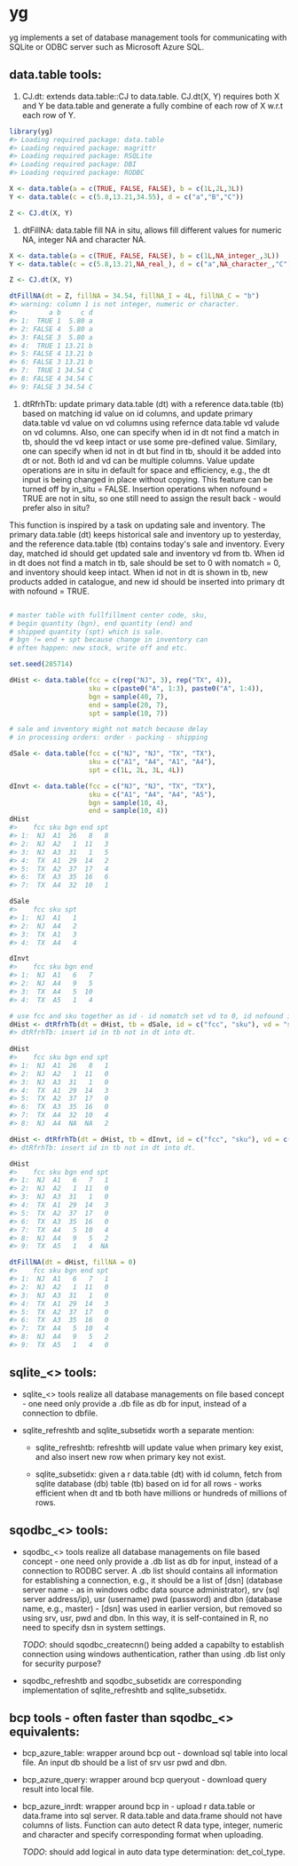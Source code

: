 <!-- README.md is generated from README.Rmd. Please edit that file -->
yg
==

yg implements a set of database management tools for communicating with SQLite or ODBC server such as Microsoft Azure SQL.

data.table tools:
-----------------

1.  CJ.dt: extends data.table::CJ to data.table. CJ.dt(X, Y) requires both X and Y be data.table and generate a fully combine of each row of X w.r.t each row of Y.

``` r
library(yg)
#> Loading required package: data.table
#> Loading required package: magrittr
#> Loading required package: RSQLite
#> Loading required package: DBI
#> Loading required package: RODBC

X <- data.table(a = c(TRUE, FALSE, FALSE), b = c(1L,2L,3L))
Y <- data.table(c = c(5.8,13.21,34.55), d = c("a","B","C"))

Z <- CJ.dt(X, Y)
```

1.  dtFillNA: data.table fill NA in situ, allows fill different values for numeric NA, integer NA and character NA.

``` r
X <- data.table(a = c(TRUE, FALSE, FALSE), b = c(1L,NA_integer_,3L))
Y <- data.table(c = c(5.8,13.21,NA_real_), d = c("a",NA_character_,"C"))

Z <- CJ.dt(X, Y)

dtFillNA(dt = Z, fillNA = 34.54, fillNA_I = 4L, fillNA_C = "b")
#> warning: column 1 is not integer, numeric or character.
#>        a b     c d
#> 1:  TRUE 1  5.80 a
#> 2: FALSE 4  5.80 a
#> 3: FALSE 3  5.80 a
#> 4:  TRUE 1 13.21 b
#> 5: FALSE 4 13.21 b
#> 6: FALSE 3 13.21 b
#> 7:  TRUE 1 34.54 C
#> 8: FALSE 4 34.54 C
#> 9: FALSE 3 34.54 C
```

1.  dtRfrhTb: update primary data.table (dt) with a reference data.table (tb) based on matching id value on id columns, and update primary data.table vd value on vd columns using refernce data.table vd valude on vd columns. Also, one can specify when id in dt not find a match in tb, should the vd keep intact or use some pre-defined value. Similary, one can specify when id not in dt but find in tb, should it be added into dt or not. Both id and vd can be multiple columns. Value update operations are in situ in default for space and efficiency, e.g., the dt input is being changed in place without copying. This feature can be turned off by in\_situ = FALSE. Insertion operations when nofound = TRUE are not in situ, so one still need to assign the result back - would prefer also in situ?

This function is inspired by a task on updating sale and inventory. The primary data.table (dt) keeps historical sale and inventory up to yesterday, and the reference data.table (tb) contains today's sale and inventory. Every day, matched id should get updated sale and inventory vd from tb. When id in dt does not find a match in tb, sale should be set to 0 with nomatch = 0, and inventory should keep intact. When id not in dt is shown in tb, new products added in catalogue, and new id should be inserted into primary dt with nofound = TRUE.

``` r

# master table with fullfillment center code, sku, 
# begin quantity (bgn), end quantity (end) and 
# shipped quantity (spt) which is sale.
# bgn != end + spt because change in inventory can
# often happen: new stock, write off and etc.

set.seed(285714)

dHist <- data.table(fcc = c(rep("NJ", 3), rep("TX", 4)),
                    sku = c(paste0("A", 1:3), paste0("A", 1:4)),
                    bgn = sample(40, 7),
                    end = sample(20, 7),
                    spt = sample(10, 7))

# sale and inventory might not match because delay
# in processing orders: order - packing - shipping

dSale <- data.table(fcc = c("NJ", "NJ", "TX", "TX"),
                    sku = c("A1", "A4", "A1", "A4"),
                    spt = c(1L, 2L, 3L, 4L))

dInvt <- data.table(fcc = c("NJ", "NJ", "TX", "TX"),
                    sku = c("A1", "A4", "A4", "A5"),
                    bgn = sample(10, 4),
                    end = sample(10, 4))
dHist
#>    fcc sku bgn end spt
#> 1:  NJ  A1  26   8   8
#> 2:  NJ  A2   1  11   3
#> 3:  NJ  A3  31   1   5
#> 4:  TX  A1  29  14   2
#> 5:  TX  A2  37  17   4
#> 6:  TX  A3  35  16   6
#> 7:  TX  A4  32  10   1

dSale
#>    fcc sku spt
#> 1:  NJ  A1   1
#> 2:  NJ  A4   2
#> 3:  TX  A1   3
#> 4:  TX  A4   4

dInvt
#>    fcc sku bgn end
#> 1:  NJ  A1   6   7
#> 2:  NJ  A4   9   5
#> 3:  TX  A4   5  10
#> 4:  TX  A5   1   4

# use fcc and sku together as id - id nomatch set vd to 0, id nofound in dt will be added
dHist <- dtRfrhTb(dt = dHist, tb = dSale, id = c("fcc", "sku"), vd = "spt", nomatch = 0L, nofound = TRUE, in_situ = TRUE)
#> dtRfrhTb: insert id in tb not in dt into dt.
  
dHist
#>    fcc sku bgn end spt
#> 1:  NJ  A1  26   8   1
#> 2:  NJ  A2   1  11   0
#> 3:  NJ  A3  31   1   0
#> 4:  TX  A1  29  14   3
#> 5:  TX  A2  37  17   0
#> 6:  TX  A3  35  16   0
#> 7:  TX  A4  32  10   4
#> 8:  NJ  A4  NA  NA   2

dHist <- dtRfrhTb(dt = dHist, tb = dInvt, id = c("fcc", "sku"), vd = c("bgn", "end"), nomatch = NULL, nofound = TRUE, in_situ = TRUE)
#> dtRfrhTb: insert id in tb not in dt into dt.

dHist
#>    fcc sku bgn end spt
#> 1:  NJ  A1   6   7   1
#> 2:  NJ  A2   1  11   0
#> 3:  NJ  A3  31   1   0
#> 4:  TX  A1  29  14   3
#> 5:  TX  A2  37  17   0
#> 6:  TX  A3  35  16   0
#> 7:  TX  A4   5  10   4
#> 8:  NJ  A4   9   5   2
#> 9:  TX  A5   1   4  NA

dtFillNA(dt = dHist, fillNA = 0)
#>    fcc sku bgn end spt
#> 1:  NJ  A1   6   7   1
#> 2:  NJ  A2   1  11   0
#> 3:  NJ  A3  31   1   0
#> 4:  TX  A1  29  14   3
#> 5:  TX  A2  37  17   0
#> 6:  TX  A3  35  16   0
#> 7:  TX  A4   5  10   4
#> 8:  NJ  A4   9   5   2
#> 9:  TX  A5   1   4   0
```

sqlite\_&lt;&gt; tools:
-----------------------

-   sqlite\_&lt;&gt; tools realize all database managements on file based concept - one need only provide a <sqlite>.db file as db for input, instead of a connection to dbfile.

-   sqlite\_refreshtb and sqlite\_subsetidx worth a separate mention:

    -   sqlite\_refreshtb: refreshtb will update value when primary key exist, and also insert new row when primary key not exist.

    -   sqlite\_subsetidx: given a r data.table (dt) with id column, fetch from sqlite database (db) table (tb) based on id for all rows - works efficient when dt and tb both have millions or hundreds of millions of rows.

sqodbc\_&lt;&gt; tools:
-----------------------

-   sqodbc\_&lt;&gt; tools realize all database managements on file based concept - one need only provide a <sqodbc>.db list as db for input, instead of a connection to RODBC server. A <sqodbc>.db list should contains all information for establishing a connection, e.g., it should be a list of \[dsn\] (database server name - as in windows odbc data source administrator), srv (sql server address/ip), usr (username) pwd (password) and dbn (database name, e.g., master) - \[dsn\] was used in earlier version, but removed so using srv, usr, pwd and dbn. In this way, it is self-contained in R, no need to specify dsn in system settings.

    *TODO*: should sqodbc\_createcnn() being added a capabilty to establish connection using windows authentication, rather than using <sqodbc>.db list only for security purpose?

-   sqodbc\_refreshtb and sqodbc\_subsetidx are corresponding implementation of sqlite\_refreshtb and sqlite\_subsetidx.

bcp tools - often faster than sqodbc\_&lt;&gt; equivalents:
-----------------------------------------------------------

-   bcp\_azure\_table: wrapper around bcp out - download sql table into local file. An input db should be a list of srv usr pwd and dbn.

-   bcp\_azure\_query: wrapper around bcp queryout - download query result into local file.

-   bcp\_azure\_inrdt: wrapper around bcp in - upload r data.table or data.frame into sql server. R data.table and data.frame should not have columns of lists. Function can auto detect R data type, integer, numeric and character and specify corresponding format when uploading.

    *TODO*: should add logical in auto data type determination: det\_col\_type.
